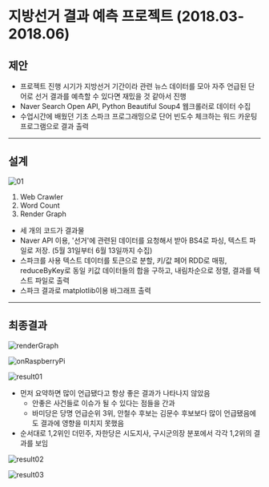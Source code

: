 # 지방선거 결과 예측 프로젝트 (2018.03-2018.06)

## 제안

* 프로젝트 진행 시기가 지방선거 기간이라 관련 뉴스 데이터를 모아 자주 언급된 단어로 선거 결과를 예측할 수 있다면 재밌을 것 같아서 진행
* Naver Search Open API, Python Beautiful Soup4 웹크롤러로 데이터 수집
* 수업시간에 배웠던 기초 스파크 프로그래밍으로 단어 빈도수 체크하는 워드 카운팅 프로그램으로 결과 출력

---

## 설계

![01](https://github.com/younggeun0/localElectionPrediction/blob/master/result/01.png?raw=true)

1. Web Crawler
2. Word Count
3. Render Graph 

* 세 개의 코드가 결과물
* Naver API 이용, '선거'에 관련된 데이터를 요청해서 받아 BS4로 파싱, 텍스트 파일로 저장. (5월 31일부터 6월 13일까지 수집)
* 스파크를 사용 텍스트 데이터를 토큰으로 분할, 키/값 페어 RDD로 매핑, reduceByKey로 동일 키값 데이터들의 합을 구하고, 내림차순으로 정렬, 결과를 텍스트 파일로 출력
* 스파크 결과로 matplotlib이용 바그래프 출력

---

## 최종결과

![renderGraph](https://github.com/younggeun0/localElectionPrediction/blob/master/result/render_graph_result.png?raw=true)

![onRaspberryPi](https://github.com/younggeun0/localElectionPrediction/blob/master/result/result_on_raspberryPi.png?raw=true)

![result01](https://github.com/younggeun0/localElectionPrediction/blob/master/result/result01.png?raw=true)

* 먼저 요약하면 많이 언급됐다고 항상 좋은 결과가 나타나지 않았음
    * 안좋은 사건들로 이슈가 될 수 있다는 점들을 간과
    * 바미당은 당명 언급순위 3위, 안철수 후보는 김문수 후보보다 많이 언급됐음에도 결과에 영향을 미치지 못했음
* 순서대로 1,2위인 더민주, 자한당은 시도지사, 구시군의장 분포에서 각각 1,2위의 결과를 보임

![result02](https://github.com/younggeun0/localElectionPrediction/blob/master/result/result02.png?raw=true)

![result03](https://github.com/younggeun0/localElectionPrediction/blob/master/result/result03.JPG?raw=true)


